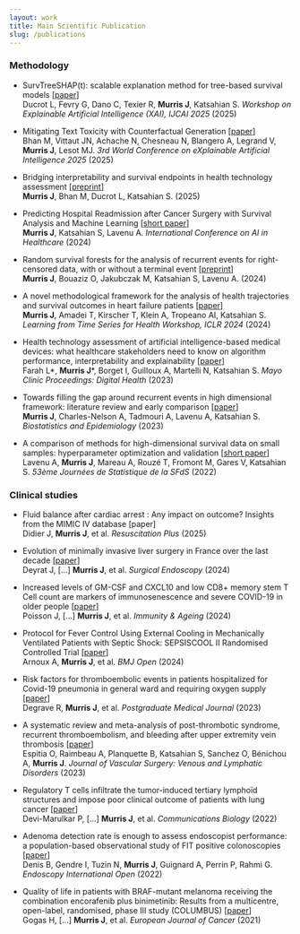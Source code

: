 ```yaml
---
layout: work
title: Main Scientific Publication
slug: /publications
---
```


### **Methodology**
* SurvTreeSHAP(t): scalable explanation method for tree-based survival models [[paper](https://hal.science/view/index/docid/5108033)] <br> Ducrot L, Fevry G, Dano C, Texier R, **Murris J**, Katsahian S. _Workshop on Explainable Artificial Intelligence (XAI), IJCAI 2025_ (2025)

* Mitigating Text Toxicity with Counterfactual Generation [[paper](https://arxiv.org/abs/2405.09948)] <br> Bhan M, Vittaut JN, Achache N, Chesneau N, Blangero A, Legrand V, **Murris J**, Lesot MJ. _3rd World Conference on eXplainable Artificial Intelligence 2025_ (2025)

* Bridging interpretability and survival endpoints in health technology assessment [[preprint](https://hal.science/hal-04967719v1/document)] <br> **Murris J**, Bhan M, Ducrot L, Katsahian S. (2025)
  
* Predicting Hospital Readmission after Cancer Surgery with Survival Analysis and Machine Learning [[short paper](https://zenodo.org/records/13152435)] <br> **Murris J**, Katsahian S, Lavenu A. _International Conference on AI in Healthcare_ (2024)

* Random survival forests for the analysis of recurrent events for right-censored data, with or without a terminal event [[preprint](https://hal.science/hal-04612431v1/document)] <br> **Murris J**, Bouaziz O, Jakubczak M, Katsahian S, Lavenu A. (2024)

* A novel methodological framework for the analysis of health trajectories and survival outcomes in heart failure patients [[paper](https://arxiv.org/abs/2403.03138)] <br> **Murris J**, Amadei T, Kirscher T, Klein A, Tropeano AI, Katsahian S. *Learning from Time Series for Health Workshop, ICLR 2024* (2024)

* Health technology assessment of artificial intelligence-based medical devices: what healthcare stakeholders need to know on algorithm performance, interpretability and explainability [[paper](https://www.mcpdigitalhealth.org/article/S2949-7612(23)00010-X/fulltext)] <br> Farah L\*, **Murris J**\*, Borget I, Guilloux A, Martelli N, Katsahian S. *Mayo Clinic Proceedings: Digital Health* (2023)

* Towards filling the gap around recurrent events in high dimensional framework: literature review and early comparison [[paper](https://www.tandfonline.com/doi/full/10.1080/24709360.2023.2283650)] <br> **Murris J**, Charles-Nelson A, Tadmouri A, Lavenu A, Katsahian S. *Biostatistics and Epidemiology* (2023)

* A comparison of methods for high-dimensional survival data on small samples: hyperparameter optimization and validation [[short paper](https://jds22.sciencesconf.org/data/pages/LivretJdS22_version_longue.pdf)] <br> Lavenu A, **Murris J**, Mareau A, Rouzé T, Fromont M, Gares V, Katsahian S. *53ème Journées de Statistique de la SFdS* (2022)

### **Clinical studies**
* Fluid balance after cardiac arrest : Any impact on outcome? Insights from the MIMIC IV database [paper] <br> Didier J, **Murris J**, et al. *Resuscitation Plus* (2025)

* Evolution of minimally invasive liver surgery in France over the last decade [[paper](https://link.springer.com/article/10.1007/s00464-024-10951-3)] <br> Deyrat J, […] **Murris J**, et al. *Surgical Endoscopy* (2024)
  
* Increased levels of GM-CSF and CXCL10 and low CD8+ memory stem T Cell count are markers of immunosenescence and severe COVID-19 in older people [[paper](https://immunityageing.biomedcentral.com/articles/10.1186/s12979-024-00430-7)] <br> Poisson J, […] **Murris J**, et al. *Immunity & Ageing* (2024)
  
* Protocol for Fever Control Using External Cooling in Mechanically Ventilated Patients with Septic Shock: SEPSISCOOL II Randomised Controlled Trial [[paper](https://bmjopen.bmj.com/content/14/1/e069430.long)] <br> Arnoux A, **Murris J**, et al. *BMJ Open* (2024)

* Risk factors for thromboembolic events in patients hospitalized for Covid-19 pneumonia in general ward and requiring oxygen supply [[paper](https://academic.oup.com/pmj/advance-article-abstract/doi/10.1093/postmj/qgad104/7425479?redirectedFrom=fulltext)] <br> Degrave R, **Murris J**, et al. *Postgraduate Medical Journal* (2023)

* A systematic review and meta-analysis of post-thrombotic syndrome, recurrent thromboembolism, and bleeding after upper extremity vein thrombosis [[paper](https://www.jvsvenous.org/article/S2213-333X(23)00382-7/fulltext#%20)] <br> Espitia O, Raimbeau A, Planquette B, Katsahian S, Sanchez O, Bénichou A, **Murris J**. *Journal of Vascular Surgery: Venous and Lymphatic Disorders* (2023)

* Regulatory T cells infiltrate the tumor-induced tertiary lymphoïd structures and impose poor clinical outcome of patients with lung cancer [[paper](https://www.nature.com/articles/s42003-022-04356-y)] <br> Devi-Marulkar P, […] **Murris J**, et al. *Communications Biology* (2022)

* Adenoma detection rate is enough to assess endoscopist performance: a population-based observational study of FIT positive colonoscopies [[paper](https://pubmed.ncbi.nlm.nih.gov/36118642/)] <br> Denis B, Gendre I, Tuzin N, **Murris J**, Guignard A, Perrin P, Rahmi G. *Endoscopy International Open* (2022)

* Quality of life in patients with BRAF-mutant melanoma receiving the combination encorafenib plus binimetinib: Results from a multicentre, open-label, randomised, phase III study (COLUMBUS) [[paper](https://pubmed.ncbi.nlm.nih.gov/34091420/)] <br> Gogas H, […] **Murris J**, et al. *European Journal of Cancer* (2021)
